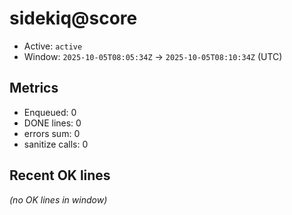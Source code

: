 # sidekiq@score

- Active: `active`
- Window: `2025-10-05T08:05:34Z` → `2025-10-05T08:10:34Z` (UTC)

## Metrics
- Enqueued: 0
- DONE lines: 0
- errors sum: 0
- sanitize calls: 0

## Recent OK lines
_(no OK lines in window)_
